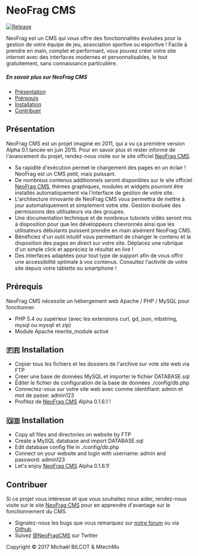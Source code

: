 # NeoFrag CMS

[![Release](https://img.shields.io/github/release/NeoFragCMS/neofrag-cms.svg)](https://github.com/NeoFragCMS/neofrag-cms/tags)

NeoFrag est un CMS qui vous offre des fonctionnalités évoluées pour la gestion de votre équipe de jeu, association sportive ou esportive ! Facile à prendre en main, complet et performant, vous pouvez créer votre site internet avec des interfaces modernes et personnalisables, le tout gratuitement, sans connaissance particulière.

##### En savoir plus sur NeoFrag CMS

- [Présentation](#présentation)
- [Prérequis](#prérequis)
- [Installation](#fr-installation)
- [Contribuer](#contribuer)

## Présentation

NeoFrag CMS est un projet imaginé en 2011, qui a vu ça première version Alpha 0.1 lancée en juin 2015. Pour en savoir plus et rester informé de l'avancement du projet, rendez-nous visite sur le site officiel [NeoFrag CMS](https://neofr.ag).

- Sa rapidité d'exécution permet le chargement des pages en un éclair ! NeoFrag est un CMS petit, mais puissant.
- De nombreux contenus additionnels seront disponibles sur le site officiel [NeoFrag CMS](https://neofr.ag), thèmes graphiques, modules et widgets pourront être installés automatiquement via l'interface de gestion de votre site.
- L'architecture innovante de NeoFrag CMS vous permettra de mettre à jour automatiquement et simplement votre site. Gestion évoluée des permissions des utilisateurs via des groupes.
- Une documentation technique et de nombreux tutoriels vidéo seront mis à disposition pour que les développeurs chevronnés ainsi que les utilisateurs débutants puissent prendre en main aisément NeoFrag CMS.
- Bénéficiez d'un outil intuitif vous permettant de changer le contenu et la disposition des pages en direct sur votre site. Déplacez une rubrique d'un simple click et appréciez le résultat en live !
- Des interfaces adaptées pour tout type de support afin de vous offrir une accessibilité optimale à vos contenus. Consultez l'activité de votre site depuis votre tablette ou smartphone ! 

## Prérequis

NeoFrag CMS nécessite un hébergement web Apache / PHP / MySQL pour fonctionner.

- PHP 5.4 ou supérieur (avec les extensions curl, gd, json, mbstring, mysql ou mysqli et zip)
- Module Apache rewrite_module activé

## :fr: Installation

- Copier tous les fichiers et les dossiers de l'archive sur vote site web via FTP
- Créer une base de données MySQL et importer le fichier DATABASE.sql
- Éditer le fichier de configuration de la base de données ./config/db.php
- Connectez-vous sur votre site web avec comme identifiant: admin et mot de passe: admin123
- Profitez de [NeoFrag CMS](https://neofr.ag) Alpha 0.1.6.1 !

## :uk: Installation

- Copy all files and directories on website by FTP
- Create a MySQL database and import DATABASE.sql
- Edit database config file in ./config/db.php
- Connect on your website and login with username: admin and password: admin123
- Let's enjoy [NeoFrag CMS](https://neofr.ag) Alpha 0.1.6.1!

## Contribuer

Si ce projet vous intéresse et que vous souhaitez nous aider, rendez-nous visite sur le site [NeoFrag CMS](https://neofr.ag) pour en apprendre d'avantage sur le fonctionnement du CMS.

- Signalez-nous les bugs que vous remarquez sur [notre forum](https://neofr.ag) ou via [Github](https://github.com/NeoFragCMS/neofrag-cms/issues).
- Suivez [@NeoFragCMS](https://twitter.com/NeoFragCMS) sur Twitter

Copyright © 2017 Michaël BILCOT &  MtechMo

